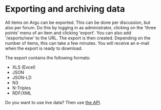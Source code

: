 # Exporting and archiving data

All items on Argu can be exported. This can be done per discussion, but also per forum. Do this by logging in as administrator, clicking on the 'three points' menu of an item and clicking 'export'. You can also add '/exports/new' to the URL. The export is then created. Depending on the number of items, this can take a few minutes. You will receive an e-mail when the export is ready to download.

The export contains the following formats:

* XLS (Excel)
* JSON
* JSON-LD
* N3
* N-Triples
* RDF/XML

Do you want to use live data? Then use [the API](api.md).
